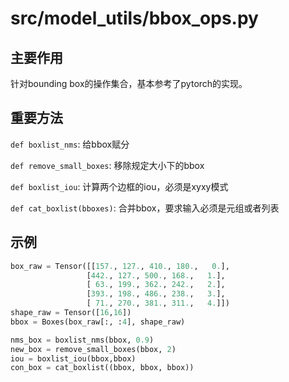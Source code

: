 # src/model_utils/bbox_ops.py

## 主要作用

针对bounding box的操作集合，基本参考了pytorch的实现。

## 重要方法

`def boxlist_nms`: 给bbox赋分

`def remove_small_boxes`: 移除规定大小下的bbox

`def boxlist_iou`: 计算两个边框的iou，必须是xyxy模式

`def cat_boxlist(bboxes)`: 合并bbox，要求输入必须是元组或者列表

## 示例

~~~python
box_raw = Tensor([[157., 127., 410., 180.,   0.],
       			 [442., 127., 500., 168.,   1.],
       			 [ 63., 199., 362., 242.,   2.],
      			 [393., 198., 486., 238.,   3.],
      			 [ 71., 270., 381., 311.,   4.]])
shape_raw = Tensor([16,16])
bbox = Boxes(box_raw[:, :4], shape_raw)

nms_box = boxlist_nms(bbox, 0.9)
new_box = remove_small_boxes(bbox, 2)
iou = boxlist_iou(bbox,bbox)
con_box = cat_boxlist((bbox, bbox, bbox))
~~~

